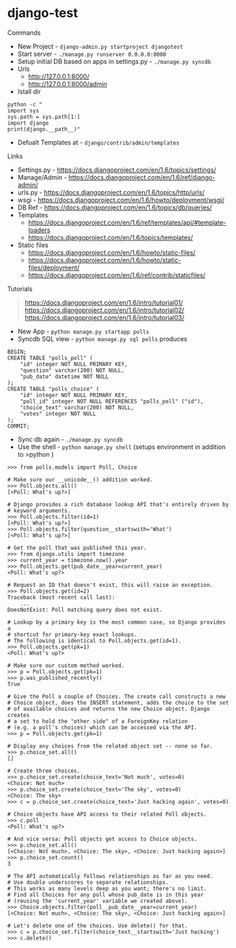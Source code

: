 django-test
===========

Commands

- New Project - `django-admin.py startproject djangotest`
- Start server - `./manage.py runserver 0.0.0.0:8000`
- Setup initial DB based on apps in settings.py - `./manage.py syncdb`
- Urls
  - http://127.0.0.1:8000/
  - http://127.0.0.1:8000/admin
- Istall dir

```
python -c "
import sys
sys.path = sys.path[1:]
import django
print(django.__path__)"
```

- Defualt Templates at - `django/contrib/admin/templates`

Links

- Settings.py - https://docs.djangoproject.com/en/1.6/topics/settings/
- Manage/Admin - https://docs.djangoproject.com/en/1.6/ref/django-admin/
- urls.py - https://docs.djangoproject.com/en/1.6/topics/http/urls/
- wsgi - https://docs.djangoproject.com/en/1.6/howto/deployment/wsgi/
- DB Ref - https://docs.djangoproject.com/en/1.6/topics/db/queries/
- Templates
  - https://docs.djangoproject.com/en/1.6/ref/templates/api/#template-loaders
  - https://docs.djangoproject.com/en/1.6/topics/templates/
- Static files
  - https://docs.djangoproject.com/en/1.6/howto/static-files/
  - https://docs.djangoproject.com/en/1.6/howto/static-files/deployment/
  - https://docs.djangoproject.com/en/1.6/ref/contrib/staticfiles/


Tutorials

> https://docs.djangoproject.com/en/1.6/intro/tutorial01/
> https://docs.djangoproject.com/en/1.6/intro/tutorial02/
> https://docs.djangoproject.com/en/1.6/intro/tutorial03/

- New App - `python manage.py startapp polls`
- Syncdb  SQL view - `python manage.py sql polls` produces

```
BEGIN;
CREATE TABLE "polls_poll" (
    "id" integer NOT NULL PRIMARY KEY,
    "question" varchar(200) NOT NULL,
    "pub_date" datetime NOT NULL
);
CREATE TABLE "polls_choice" (
    "id" integer NOT NULL PRIMARY KEY,
    "poll_id" integer NOT NULL REFERENCES "polls_poll" ("id"),
    "choice_text" varchar(200) NOT NULL,
    "votes" integer NOT NULL
);
COMMIT;
```

- Sync db again - `./manage.py syncdb`
- Use the shell - `python manage.py shell` (setups environment in addition to >python )

```
>>> from polls.models import Poll, Choice

# Make sure our __unicode__() addition worked.
>>> Poll.objects.all()
[<Poll: What's up?>]

# Django provides a rich database lookup API that's entirely driven by
# keyword arguments.
>>> Poll.objects.filter(id=1)
[<Poll: What's up?>]
>>> Poll.objects.filter(question__startswith='What')
[<Poll: What's up?>]

# Get the poll that was published this year.
>>> from django.utils import timezone
>>> current_year = timezone.now().year
>>> Poll.objects.get(pub_date__year=current_year)
<Poll: What's up?>

# Request an ID that doesn't exist, this will raise an exception.
>>> Poll.objects.get(id=2)
Traceback (most recent call last):
    ...
DoesNotExist: Poll matching query does not exist.

# Lookup by a primary key is the most common case, so Django provides a
# shortcut for primary-key exact lookups.
# The following is identical to Poll.objects.get(id=1).
>>> Poll.objects.get(pk=1)
<Poll: What's up?>

# Make sure our custom method worked.
>>> p = Poll.objects.get(pk=1)
>>> p.was_published_recently()
True

# Give the Poll a couple of Choices. The create call constructs a new
# Choice object, does the INSERT statement, adds the choice to the set
# of available choices and returns the new Choice object. Django creates
# a set to hold the "other side" of a ForeignKey relation
# (e.g. a poll's choices) which can be accessed via the API.
>>> p = Poll.objects.get(pk=1)

# Display any choices from the related object set -- none so far.
>>> p.choice_set.all()
[]

# Create three choices.
>>> p.choice_set.create(choice_text='Not much', votes=0)
<Choice: Not much>
>>> p.choice_set.create(choice_text='The sky', votes=0)
<Choice: The sky>
>>> c = p.choice_set.create(choice_text='Just hacking again', votes=0)

# Choice objects have API access to their related Poll objects.
>>> c.poll
<Poll: What's up?>

# And vice versa: Poll objects get access to Choice objects.
>>> p.choice_set.all()
[<Choice: Not much>, <Choice: The sky>, <Choice: Just hacking again>]
>>> p.choice_set.count()
3

# The API automatically follows relationships as far as you need.
# Use double underscores to separate relationships.
# This works as many levels deep as you want; there's no limit.
# Find all Choices for any poll whose pub_date is in this year
# (reusing the 'current_year' variable we created above).
>>> Choice.objects.filter(poll__pub_date__year=current_year)
[<Choice: Not much>, <Choice: The sky>, <Choice: Just hacking again>]

# Let's delete one of the choices. Use delete() for that.
>>> c = p.choice_set.filter(choice_text__startswith='Just hacking')
>>> c.delete()
```



